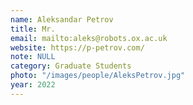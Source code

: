 ```yaml
---
name: Aleksandar Petrov
title: Mr.
email: mailto:aleks@robots.ox.ac.uk
website: https://p-petrov.com/
note: NULL
category: Graduate Students
photo: "/images/people/AleksPetrov.jpg"
year: 2022
---
```

